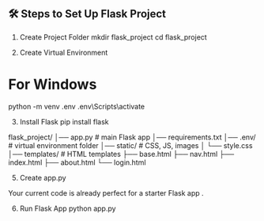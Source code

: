 ## 🛠 Steps to Set Up Flask Project

1. Create Project Folder
mkdir flask_project
cd flask_project

2. Create Virtual Environment
# For Windows
python -m venv .env
.env\Scripts\activate

3. Install Flask
pip install flask

flask_project/
│── app.py              # main Flask app
│── requirements.txt
│── .env/               # virtual environment folder
│── static/             # CSS, JS, images
│    └── style.css
│── templates/          # HTML templates
     ├── base.html
     ├── nav.html
     ├── index.html
     ├── about.html
     └── login.html
     
5. Create app.py

Your current code is already perfect for a starter Flask app . 

6. Run Flask App
python app.py
